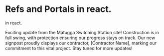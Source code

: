 # Refs and Portals in react.

 in react.

Exciting update from the Matugga Switching Station site! Construction is in full swing, with protection ensuring our progress stays on track. Our new signpost proudly displays our contractor, [Contractor Name], marking our commitment to this vital project. Stay tuned for more updates!